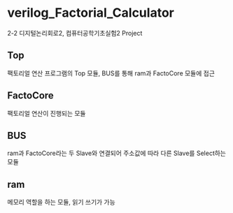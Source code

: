 # verilog_Factorial_Calculator
2-2 디지털논리회로2, 컴퓨터공학기초실험2 Project


## Top
팩토리얼 연산 프로그램의 Top 모듈, BUS를 통해 ram과 FactoCore 모듈에 접근

## FactoCore
팩토리얼 연산이 진행되는 모듈

## BUS
ram과 FactoCore라는 두 Slave와 연결되어 주소값에 따라 다른 Slave를 Select하는 모듈

## ram
메모리 역할을 하는 모듈, 읽기 쓰기가 가능

